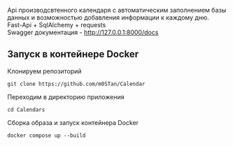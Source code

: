 Api производсвтенного календаря с автоматическим заполнением базы данных и возможностью добавления информации к каждому дню.  
Fast-Api + SqlAlchemy + requests  
Swagger документация - http://127.0.0.1:8000/docs
## Запуск в контейнере Docker
Клонируем репозиторий
```
git clone https://github.com/m0STan/Calendar
```
Переходим в директорию приложения
```
cd Calendars
```
Сборка образа и запуск контейнера Docker
```
docker compose up --build
```
